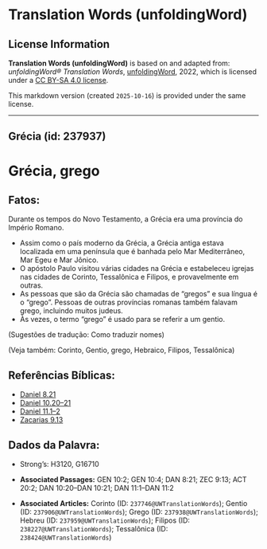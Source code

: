 # Translation Words (unfoldingWord)

## License Information

**Translation Words (unfoldingWord)** is based on and adapted from: _unfoldingWord® Translation Words_, [unfoldingWord](https://unfoldingword.org/utw), 2022, which is licensed under a [CC BY-SA 4.0 license](https://creativecommons.org/licenses/by-sa/4.0/legalcode.en).

This markdown version (created `2025-10-16`) is provided under the same license.



--------------------------------

## Grécia (id: 237937)

Grécia, grego
=============

Fatos:
------

Durante os tempos do Novo Testamento, a Grécia era uma província do Império Romano.

* Assim como o país moderno da Grécia, a Grécia antiga estava localizada em uma península que é banhada pelo Mar Mediterrâneo, Mar Egeu e Mar Jônico.
* O apóstolo Paulo visitou várias cidades na Grécia e estabeleceu igrejas nas cidades de Corinto, Tessalônica e Filipos, e provavelmente em outras.
* As pessoas que são da Grécia são chamadas de “gregos” e sua língua é o “grego”. Pessoas de outras províncias romanas também falavam grego, incluindo muitos judeus.
* Às vezes, o termo “grego” é usado para se referir a um gentio.

(Sugestões de tradução: Como traduzir nomes)

(Veja também: Corinto, Gentio, grego, Hebraico, Filipos, Tessalônica)

Referências Bíblicas:
---------------------

* [Daniel 8\.21](https://ref.ly/Dan8:21)
* [Daniel 10\.20–21](https://ref.ly/Dan10:20-Dan10:21)
* [Daniel 11\.1–2](https://ref.ly/Dan11:1-Dan11:2)
* [Zacarias 9\.13](https://ref.ly/Zech9:13)

Dados da Palavra:
-----------------

* Strong’s: H3120, G16710

* **Associated Passages:** GEN 10:2; GEN 10:4; DAN 8:21; ZEC 9:13; ACT 20:2; DAN 10:20–DAN 10:21; DAN 11:1–DAN 11:2
* **Associated Articles:** Corinto (ID: `237746@UWTranslationWords`); Gentio (ID: `237906@UWTranslationWords`); Grego (ID: `237938@UWTranslationWords`); Hebreu (ID: `237959@UWTranslationWords`); Filipos (ID: `238227@UWTranslationWords`); Tessalônica (ID: `238424@UWTranslationWords`)

